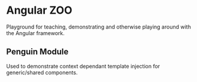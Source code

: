 # Angular ZOO

Playground for teaching, demonstrating and otherwise playing around with the Angular framework.

## Penguin Module

Used to demonstrate context dependant template injection for generic/shared components.

